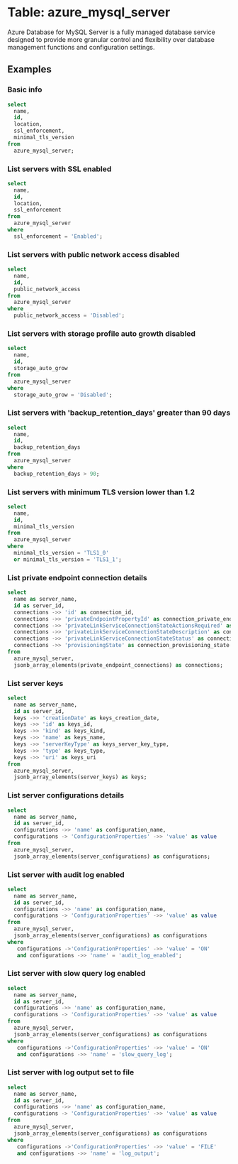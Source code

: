 # Table: azure_mysql_server

Azure Database for MySQL Server is a fully managed database service designed to provide more granular control and flexibility over database management functions and configuration settings.

## Examples

### Basic info

```sql
select
  name,
  id,
  location,
  ssl_enforcement,
  minimal_tls_version
from
  azure_mysql_server;
```

### List servers with SSL enabled

```sql
select
  name,
  id,
  location,
  ssl_enforcement
from
  azure_mysql_server
where
  ssl_enforcement = 'Enabled';
```

### List servers with public network access disabled

```sql
select
  name,
  id,
  public_network_access
from
  azure_mysql_server
where
  public_network_access = 'Disabled';
```

### List servers with storage profile auto growth disabled

```sql
select
  name,
  id,
  storage_auto_grow
from
  azure_mysql_server
where
  storage_auto_grow = 'Disabled';
```

### List servers with 'backup_retention_days' greater than 90 days

```sql
select
  name,
  id,
  backup_retention_days
from
  azure_mysql_server
where
  backup_retention_days > 90;
```

### List servers with minimum TLS version lower than 1.2

```sql
select
  name,
  id,
  minimal_tls_version
from
  azure_mysql_server
where
  minimal_tls_version = 'TLS1_0'
  or minimal_tls_version = 'TLS1_1';
```

### List private endpoint connection details

```sql
select
  name as server_name,
  id as server_id,
  connections ->> 'id' as connection_id,
  connections ->> 'privateEndpointPropertyId' as connection_private_endpoint_property_id,
  connections ->> 'privateLinkServiceConnectionStateActionsRequired' as connection_actions_required,
  connections ->> 'privateLinkServiceConnectionStateDescription' as connection_description,
  connections ->> 'privateLinkServiceConnectionStateStatus' as connection_status,
  connections ->> 'provisioningState' as connection_provisioning_state
from
  azure_mysql_server,
  jsonb_array_elements(private_endpoint_connections) as connections;
```

### List server keys

```sql
select
  name as server_name,
  id as server_id,
  keys ->> 'creationDate' as keys_creation_date,
  keys ->> 'id' as keys_id,
  keys ->> 'kind' as keys_kind,
  keys ->> 'name' as keys_name,
  keys ->> 'serverKeyType' as keys_server_key_type,
  keys ->> 'type' as keys_type,
  keys ->> 'uri' as keys_uri
from
  azure_mysql_server,
  jsonb_array_elements(server_keys) as keys;
```

### List server configurations details

```sql
select
  name as server_name,
  id as server_id,
  configurations ->> 'name' as configuration_name,
  configurations -> 'ConfigurationProperties' ->> 'value' as value
from
  azure_mysql_server,
  jsonb_array_elements(server_configurations) as configurations;
```

### List server with audit log enabled

```sql
select
  name as server_name,
  id as server_id,
  configurations ->> 'name' as configuration_name,
  configurations -> 'ConfigurationProperties' ->> 'value' as value
from
  azure_mysql_server,
  jsonb_array_elements(server_configurations) as configurations
where 
   configurations ->'ConfigurationProperties' ->> 'value' = 'ON'
   and configurations ->> 'name' = 'audit_log_enabled';
```

### List server with slow query log enabled

```sql
select
  name as server_name,
  id as server_id,
  configurations ->> 'name' as configuration_name,
  configurations -> 'ConfigurationProperties' ->> 'value' as value
from
  azure_mysql_server,
  jsonb_array_elements(server_configurations) as configurations
where 
   configurations ->'ConfigurationProperties' ->> 'value' = 'ON'
   and configurations ->> 'name' = 'slow_query_log';
```

### List server with log output set to file

```sql
select
  name as server_name,
  id as server_id,
  configurations ->> 'name' as configuration_name,
  configurations -> 'ConfigurationProperties' ->> 'value' as value
from
  azure_mysql_server,
  jsonb_array_elements(server_configurations) as configurations
where 
   configurations ->'ConfigurationProperties' ->> 'value' = 'FILE'
   and configurations ->> 'name' = 'log_output';
```